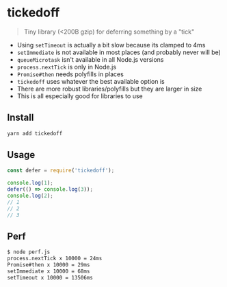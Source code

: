 # tickedoff

> Tiny library (<200B gzip) for deferring something by a "tick"

- Using `setTimeout` is actually a bit slow because its clamped to 4ms
- `setImmediate` is not available in most places (and probably never will be)
- `queueMicrotask` isn't available in all Node.js versions
- `process.nextTick` is only in Node.js
- `Promise#then` needs polyfills in places
- `tickedoff` uses whatever the best available option is
- There are more robust libraries/polyfills but they are larger in size
- This is all especially good for libraries to use

## Install

```sh
yarn add tickedoff
```

## Usage

```js
const defer = require('tickedoff');

console.log(1);
defer(() => console.log(3));
console.log(2);
// 1
// 2
// 3
```

## Perf

```sh
$ node perf.js
process.nextTick x 10000 = 24ms
Promise#then x 10000 = 29ms
setImmediate x 10000 = 68ms
setTimeout x 10000 = 13506ms
```
